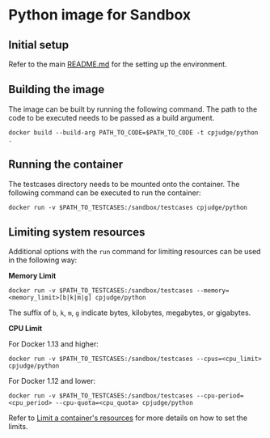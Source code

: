 # Python image for Sandbox

## Initial setup

Refer to the main [README.md](../../README.md#initial-setup) for the setting up the environment.

## Building the image

The image can be built by running the following command. The path to the code to be executed needs to be passed as a build argument.

```
docker build --build-arg PATH_TO_CODE=$PATH_TO_CODE -t cpjudge/python .
```

## Running the container

The testcases directory needs to be mounted onto the container. The following command can be executed to run the container:

```
docker run -v $PATH_TO_TESTCASES:/sandbox/testcases cpjudge/python
```

## Limiting system resources

Additional options with the `run` command for limiting resources can be used in the following way:

**Memory Limit**

```
docker run -v $PATH_TO_TESTCASES:/sandbox/testcases --memory=<memory_limit>[b|k|m|g] cpjudge/python
```

The suffix of `b`, `k`, `m`, `g` indicate bytes, kilobytes, megabytes, or gigabytes.

**CPU Limit**

For Docker 1.13 and higher:

```
docker run -v $PATH_TO_TESTCASES:/sandbox/testcases --cpus=<cpu_limit> cpjudge/python
```

For Docker 1.12 and lower:

```
docker run -v $PATH_TO_TESTCASES:/sandbox/testcases --cpu-period=<cpu_period> --cpu-quota=<cpu_quota> cpjudge/python
```

Refer to [Limit a container's resources](https://docs.docker.com/config/containers/resource_constraints/) for more details on how to set the limits.
